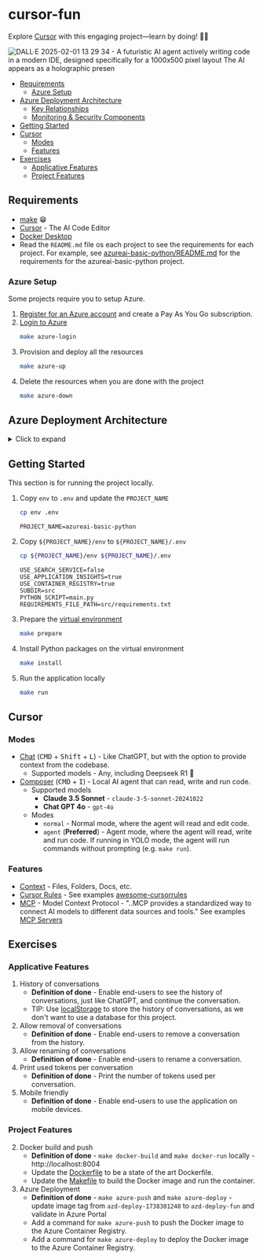 # cursor-fun <!-- omit in toc -->

Explore [Cursor](https://www.cursor.com/) with this engaging project—learn by doing! 💪🏻

![DALL·E 2025-02-01 13 29 34 - A futuristic AI agent actively writing code in a modern IDE, designed specifically for a 1000x500 pixel layout  The AI appears as a holographic presen](https://github.com/user-attachments/assets/c6e1b3b8-5e46-4b8e-80e0-c256ebebea78)

- [Requirements](#requirements)
  - [Azure Setup](#azure-setup)
- [Azure Deployment Architecture](#azure-deployment-architecture)
  - [Key Relationships](#key-relationships)
  - [Monitoring \& Security Components](#monitoring--security-components)
- [Getting Started](#getting-started)
- [Cursor](#cursor)
  - [Modes](#modes)
  - [Features](#features)
- [Exercises](#exercises)
  - [Applicative Features](#applicative-features)
  - [Project Features](#project-features)

## Requirements

- [make](https://www.gnu.org/software/make/) 😁
- [Cursor](https://www.cursor.com/) - The AI Code Editor
- [Docker Desktop](https://docs.docker.com/get-started/introduction/get-docker-desktop/)
- Read the `README.md` file os each project to see the requirements for each project. For example, see [azureai-basic-python/README.md](azureai-basic-python/README.md) for the requirements for the azureai-basic-python project.

### Azure Setup

Some projects require you to setup Azure.

1. [Register for an Azure account](https://azure.microsoft.com/en-us/pricing/purchase-options/azure-account) and create a Pay As You Go subscription.
1. [Login to Azure](https://docs.cursor.com/azure/login)
   ```bash
   make azure-login
   ```
2. Provision and deploy all the resources
   ```bash
   make azure-up
   ```
3. Delete the resources when you are done with the project
   ```bash
   make azure-down
   ```



## Azure Deployment Architecture

<details>
<summary>Click to expand</summary>

When deployed to Azure using `make azure-up`, the following resources are created:

| Resource | Purpose | Key Features |
|----------|---------|--------------|
| **Azure AI Hub** | Central AI management | Coordinates AI services, manages connections |
| **Azure AI Project** | Workspace configuration | Organizes resources for specific AI applications |
| **Azure OpenAI Service** | Language processing | Provides GPT models for chat/completions |
| **Key Vault** | Secret management | Securely stores API keys and credentials |
| **Container Apps** | Application hosting | Runs your Python API in serverless containers |
| **Managed Identity** | Secure access | Provides automatic credentials for Azure resources |
| **Application Insights** | Monitoring | Tracks application performance and errors |
| **Log Analytics** | Centralized logging | Aggregates logs from all services |

**Security Features**:
- Automatic secret management via Key Vault
- Managed Identity for service authentication
- Secure connections between AI services
- Built-in monitoring and alerting

### Key Relationships
1. Container App uses Managed Identity to access:
   - Azure OpenAI for AI processing
   - Key Vault for secure credentials
2. AI Hub manages connections between:
   - Storage Account (file storage)
   - AI Services (model endpoints)
3. Monitoring flows to:
   - Application Insights → Log Analytics → Action Groups

### Monitoring & Security Components

| Resource | Purpose |
|----------|---------|
| **Action Group** | Defines notification channels (email/SMS) for alerts |
| **Smart Detector Alert Rule** | Automatically detects application anomalies |
| **Container Registry** | Private repository for Docker images |
| **Container Apps Environment** | Secure platform for running containers |

**Full Resource Map:**
```mermaid
graph TD
    A[Container App] -->|Runs in| B[Container Apps Environment]
    A -->|Stores images in| C[Container Registry]
    D[AI Hub] -->|Manages| E[AI Project]
    E -->|Connects to| F[AI Services]
    G[Key Vault] -->|Secures| H[Managed Identity]
    I[Application Insights] -->|Sends to| J[Log Analytics]
    K[Smart Detector] -->|Triggers| L[Action Group]
```
</details>   

## Getting Started

This section is for running the project locally.

1. Copy `env` to `.env` and update the `PROJECT_NAME`
   ```bash
   cp env .env
   ```

   ```
   PROJECT_NAME=azureai-basic-python
   ```
1. Copy `${PROJECT_NAME}/env` to `${PROJECT_NAME}/.env`
   ```bash
   cp ${PROJECT_NAME}/env ${PROJECT_NAME}/.env
   ```

    ```
    USE_SEARCH_SERVICE=false
    USE_APPLICATION_INSIGHTS=true
    USE_CONTAINER_REGISTRY=true
    SUBDIR=src
    PYTHON_SCRIPT=main.py
    REQUIREMENTS_FILE_PATH=src/requirements.txt
    ```

2. Prepare the [virtual environment](https://docs.python.org/3/library/venv.html)
   ```bash
   make prepare
   ```
3. Install Python packages on the virtual environment
   ```bash
   make install
   ```
4. Run the application locally
   ```bash
   make run
   ```

## Cursor

### Modes

- [Chat](https://docs.cursor.com/chat/overview) (<kbd>CMD</kbd> + <kbd>Shift</kbd> + <kbd>L</kbd>) - Like ChatGPT, but with the option to provide context from the codebase.
  - Supported models - Any, including Deepseek R1 🙂
- [Composer](https://docs.cursor.com/composer/overview) (<kbd>CMD</kbd> + <kbd>I</kbd>) - Local AI agent that can read, write and run code.
  - Supported models
    - **Claude 3.5 Sonnet** - `claude-3-5-sonnet-20241022`
    - **Chat GPT 4o** - `gpt-4o`
  - Modes
    - `normal` - Normal mode, where the agent will read and edit code.
    - `agent` (**Preferred**) - Agent mode, where the agent will read, write and run code. If running in YOLO mode, the agent will run commands without prompting (e.g. `make run`).

### Features

- [Context](https://docs.cursor.com/context/@-symbols/basic) - Files, Folders, Docs, etc.
- [Cursor Rules](https://docs.cursor.com/context/rules-for-ai) - See examples [awesome-cursorrules](https://github.com/PatrickJS/awesome-cursorrules)
- [MCP](https://modelcontextprotocol.io/introduction) - Model Context Protocol - "..MCP provides a standardized way to connect AI models to different data sources and tools." See examples [MCP Servers](https://github.com/modelcontextprotocol/servers)

## Exercises

### Applicative Features

1. History of conversations
   - **Definition of done** - Enable end-users to see the history of conversations, just like ChatGPT, and continue the conversation.
   - TIP: Use [localStorage](https://developer.mozilla.org/en-US/docs/Web/API/Window/localStorage) to store the history of conversations, as we don't want to use a database for this project.
2. Allow removal of conversations
   - **Definition of done** - Enable end-users to remove a conversation from the history.
3. Allow renaming of conversations
   - **Definition of done** - Enable end-users to rename a conversation.
4. Print used tokens per conversation
   - **Definition of done** - Print the number of tokens used per conversation.
5. Mobile friendly
   - **Definition of done** - Enable end-users to use the application on mobile devices.

### Project Features

2. Docker build and push
   - **Definition of done** - `make docker-build` and `make docker-run` locally - http://localhost:8004
   - Update the [Dockerfile](azureai-basic-python/src/Dockerfile) to be a state of the art Dockerfile.
   - Update the [Makefile](Makefile) to build the Docker image and run the container.
3. Azure Deployment
   - **Definition of done** - `make azure-push` and `make azure-deploy` - update image tag from `azd-deploy-1738301240` to `azd-deploy-fun` and validate in Azure Portal
   - Add a command for `make azure-push` to push the Docker image to the Azure Container Registry.
   - Add a command for `make azure-deploy` to deploy the Docker image to the Azure Container Registry.
